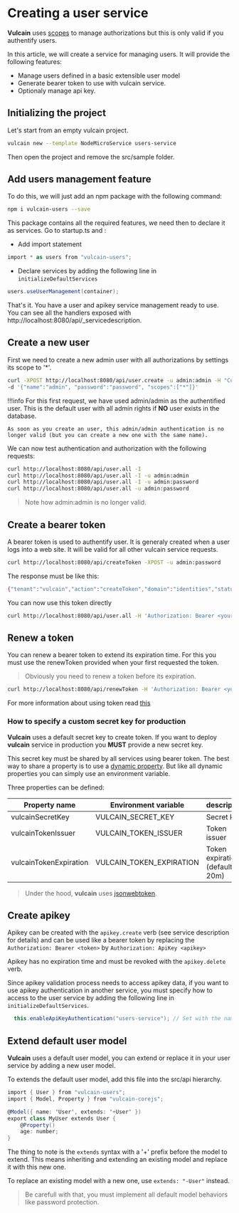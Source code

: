 # Creating a user service

**Vulcain** uses [scopes](../reference/security) to manage authorizations but this is only valid if you authentify users.

In this article, we will create a service for managing users. It will provide the following features:

- Manage users defined in a basic extensible user model
- Generate bearer token to use with vulcain service.
- Optionaly manage api key.

## Initializing the project

Let's start from an empty vulcain project.

```sh
vulcain new --template NodeMicroService users-service
```

Then open the project and remove the src/sample folder.

## Add users management feature

To do this, we will just add an npm package with the following command:

```sh
npm i vulcain-users --save
```

This package contains all the required features, we need then to declare it as services. Go to startup.ts and :

- Add import statement

```csharp
import * as users from "vulcain-users";
```

- Declare services by adding the following line in ```initializeDefaultServices```

```csharp
users.useUserManagement(container);
```

That's it. You have a user and apikey service management ready to use. You can see all the handlers exposed with http://localhost:8080/api/_servicedescription.

## Create a new user

First we need to create a new admin user with all authorizations by settings its scope to '*'.

```sh
curl -XPOST http://localhost:8080/api/user.create -u admin:admin -H "Content-Type: application/json" \
-d '{"name":"admin", "password":"password", "scopes":["*"]}'
```

!!!info
    For this first request, we have used admin/admin as the authentified user. This is the default user with all admin rights if **NO** user exists in the database.
    
    As soon as you create an user, this admin/admin authentication is no longer valid (but you can create a new one with the same name).

We can now test authentication and authorization with the following requests:

```sh
curl http://localhost:8080/api/user.all -I
curl http://localhost:8080/api/user.all -I -u admin:admin
curl http://localhost:8080/api/user.all -I -u admin:password
curl http://localhost:8080/api/user.all -u admin:password
```

> Note how admin:admin is no longer valid.

## Create a bearer token

A bearer token is used to authentify user. It is generaly created when a user logs into a web site. It will be valid for all other vulcain service requests.

```sh
curl http://localhost:8080/api/createToken -XPOST -u admin:password
```

The response must be like this:

```sh
{"tenant":"vulcain","action":"createToken","domain":"identities","status":"Success","correlationId":"fd3a945dcb9146538713f9a351ec9378","value":{"expiresIn":1200,"token":"eyJhbGciOiJIUzI1NiIsInR5cCI6IkpXV9.eyJ2YWx1ZSI6eyJ1c2VyIjp7ImRpc3BsYXlOYW1lIjoiYWRtaW4iLCJuYW1lIjoiRtaW4iLCJ0ZW5hbnQiOiJ2dWxjYWluIn0sInNjb3BlcyI6WyIqIl19LCJpYXQiOjE0ODk2NjQxNzEsImV4cCI6MTQ4OTYTM3MX0.J8kVMGqFyQr_j0M2J4dSB0fxfyFLJgcQCuD2by1Bk","renewToken":"eyJhbGciOiJIUzI1NiIsInR5cCI6IkpXJ9.eyJpYXQiOjE0ODk2NjQxNsImV4cCI6MTQ4OTY2NTM3MX0.A4tuPF1En_eD53TcMApbweEYtKC-lqq2Zc0lOkavKzI"}}
```

You can now use this token directly

```sh
curl http://localhost:8080/api/user.all -H 'Authorization: Bearer <your token>'
```

## Renew a token

You can renew a bearer token to extend its expiration time. For this you must use the renewToken provided when your first requested the token.

> Obviously you need to renew a token before its expiration.

```sh
curl http://localhost:8080/api/renewToken -H 'Authorization: Bearer <your bearer token>' -XPOST -d '{"renewToken": "<your renew token>"}' -H 'Content-Type: application/json'
```

For more information about using token read [this](https://auth0.com/blog/refresh-tokens-what-are-they-and-when-to-use-them)

### How to specify a custom secret key for production

**Vulcain** uses a default secret key to create token. If you want to deploy **vulcain** service in production you **MUST** provide a new secret key.

This secret key must be shared by all services using bearer token. The best way to share a property is to use a [dynamic property](../reference/configurations). But like all dynamic properties you can simply use an environment variable.

Three properties can be defined:

| Property name | Environment variable | description |
|----|---|---|
| vulcainSecretKey | VULCAIN_SECRET_KEY | Secret key |
| vulcainTokenIssuer | VULCAIN_TOKEN_ISSUER | Token issuer |
| vulcainTokenExpiration | VULCAIN_TOKEN_EXPIRATION | Token expiration (default 20m) |

> Under the hood, **vulcain** uses [jsonwebtoken](https://github.com/auth0/node-jsonwebtoken).

## Create apikey

Apikey can be created with the ```apikey.create``` verb (see service description for details) and can be used like a bearer token by replacing the ```Authorization: Bearer <token>``` by ```Authorization: ApiKey <apikey>```

Apikey has no expiration time and must be revoked with the ```apikey.delete``` verb.

Since apikey validation process needs to access apikey data, if you want to use apikey authentication in another service, you must specify how to access to the user service by adding the following line in ```initializeDefaultServices```.

```csharp
  this.enableApiKeyAuthentication("users-service"); // Set with the name of the users service
```

## Extend default user model

**Vulcain** uses a default user model, you can extend or replace it in your user service by adding a new user model.

To extends the default user model, add this file into the src/api hierarchy.

```csharp
import { User } from "vulcain-users";
import { Model, Property } from "vulcain-corejs";

@Model({ name: 'User', extends: '+User' })
export class MyUser extends User {
    @Property()
    age: number;
}
```

The thing to note is the ```extends``` syntax with a '+' prefix before the model to extend. This means inheriting and extending an existing model and replace it with this new one.

To replace an existing model with a new one, use ```extends: "-User"``` instead.

> Be carefull with that, you must implement all default model behaviors like password protection.
